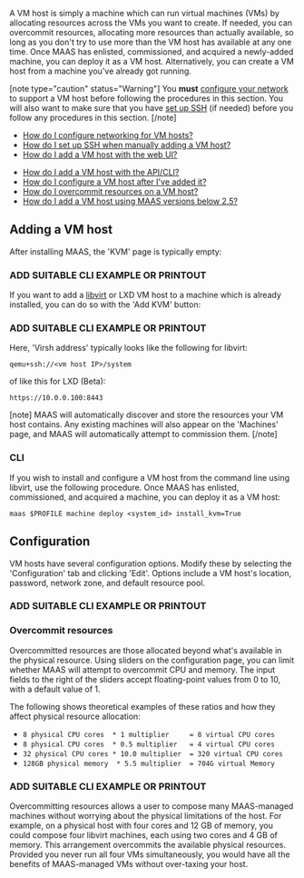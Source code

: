 A VM host is simply a machine which can run virtual machines (VMs) by allocating  resources across the VMs you want to create.  If needed, you can overcommit resources, allocating more resources than actually available, so long as you don't try to use more than the VM host has available at any one time. Once MAAS has enlisted, commissioned, and acquired a newly-added machine, you can deploy it as a VM host.  Alternatively, you can create a VM host from a machine you've already got running.

[note type="caution" status="Warning"]
You **must** [configure your network](/t/vm-host-networking/1526) to support a VM host before following the procedures in this section.  You will also want to make sure that you have [set up SSH](/t/vm-host-networking/1526#heading--set-up-ssh) (if needed) before you follow any procedures in this section. 
[/note]

* [How do I configure networking for VM hosts?](/t/vm-host-networking/1526)
* [How do I set up SSH when manually adding a VM host?](/t/vm-host-networking/1526#heading--set-up-ssh)
* [How do I add a VM host with the web UI?](/t/adding-a-vm-host/1549#heading--adding-a-vm-host)
<!-- vanilla
* [How do I add a VM host with the API/CLI?](/t/adding-a-vm-host/1549#heading--adding-a-vm-host-cli)
 vanilla -->
* [How do I add a VM host with the API/CLI?](/t/adding-a-vm-host/1549#heading--adding-a-vm-host-cli)
* [How do I configure a VM host after I've added it?](/t/adding-a-vm-host/1549#heading--configuration)
* [How do I overcommit resources on a VM host?](/t/adding-a-vm-host/1549#heading--overcommit-resources)
* [How do I add a VM host using MAAS versions below 2.5?](https://old-docs.maas.io/2.5/en/manage-kvm-add-host)


<h2 id="heading--adding-a-vm-host">Adding a VM host</h2>

After installing MAAS, the 'KVM' page is typically empty:

<!-- vanilla
![kvm-open-screen|638x321](https://discourse.maas.io/uploads/default/original/1X/fa0cc573f34cb23ca0ac026e97ef5b618ff1fed3.jpeg) 
 vanilla -->

<!-- ui
![kvm-open-screen|638x321](https://discourse.maas.io/uploads/default/original/1X/fa0cc573f34cb23ca0ac026e97ef5b618ff1fed3.jpeg) 
 ui -->

### ADD SUITABLE CLI EXAMPLE OR PRINTOUT ###

If you want to add a [libvirt](https://ubuntu.com/server/docs/virtualization-libvirt) or LXD VM host to a machine which is already installed, you can do so with the 'Add KVM' button:

<!-- vanilla
![new-kvm-add|690x348](https://discourse.maas.io/uploads/default/optimized/1X/197ae57b89b32546cf054fff49452f9025354af8_2_690x348.jpeg) 
 vanilla -->

<!-- ui
![new-kvm-add|690x348](https://discourse.maas.io/uploads/default/optimized/1X/197ae57b89b32546cf054fff49452f9025354af8_2_690x348.jpeg) 
 ui -->

### ADD SUITABLE CLI EXAMPLE OR PRINTOUT ###

Here, 'Virsh address' typically looks like the following for libvirt:

    qemu+ssh://<vm host IP>/system

of like this for LXD (Beta):

    https://10.0.0.100:8443

[note]
MAAS will automatically discover and store the resources your VM host contains. Any existing machines will also appear on the 'Machines' page, and MAAS will automatically attempt to commission them.
[/note]

<h3 id="heading--adding-a-vm-host-cli">CLI</h3>

If you wish to install and configure a VM host from the command line using libvirt, use the following procedure.  Once MAAS has enlisted, commissioned, and acquired a machine, you can deploy it as a VM host:

    maas $PROFILE machine deploy <system_id> install_kvm=True

<h2 id="heading--configuration">Configuration</h2>

VM hosts have several configuration options. Modify these by selecting the 'Configuration' tab and clicking 'Edit'. Options include a VM host's location, password, network zone, and default resource pool.

<!-- vanilla
![pod configuration](https://discourse.maas.io/uploads/default/original/1X/e6f9b3effcc9e4f44a09836cf6185449410bae7f.png)
 vanilla -->

<!-- ui
![pod configuration](https://discourse.maas.io/uploads/default/original/1X/e6f9b3effcc9e4f44a09836cf6185449410bae7f.png)
 ui -->

### ADD SUITABLE CLI EXAMPLE OR PRINTOUT ###

<h3 id="heading--overcommit-resources">Overcommit resources</h3>

Overcommitted resources are those allocated beyond what's available in the physical resource. Using sliders on the configuration page, you can limit whether MAAS will attempt to overcommit CPU and memory. The input fields to the right of the sliders accept floating-point values from 0 to 10, with a default value of 1.

The following shows theoretical examples of these ratios and how they affect physical resource allocation:

-   `8 physical CPU cores  * 1 multiplier     = 8 virtual CPU cores`
-   `8 physical CPU cores  * 0.5 multiplier   = 4 virtual CPU cores`
-   `32 physical CPU cores * 10.0 multiplier  = 320 virtual CPU cores`
-   `128GB physical memory  * 5.5 multiplier  = 704G virtual Memory`

<!-- vanilla
![kvm-overcommit|690x269](https://discourse.maas.io/uploads/default/optimized/1X/27a8f21392af3d29a500e33f99e1f79c578cf29c_2_690x269.jpeg) 
 vanilla -->

<!-- ui
![kvm-overcommit|690x269](https://discourse.maas.io/uploads/default/optimized/1X/27a8f21392af3d29a500e33f99e1f79c578cf29c_2_690x269.jpeg) 
 ui -->

### ADD SUITABLE CLI EXAMPLE OR PRINTOUT ###

Overcommitting resources allows a user to compose many MAAS-managed machines without worrying about the physical limitations of the host. For example, on a physical host with four cores and 12 GB of memory, you could compose four libvirt machines, each using two cores and 4 GB of memory.  This arrangement overcommits the available physical resources. Provided you never run all four VMs simultaneously, you would have all the benefits of MAAS-managed VMs without over-taxing your host.
